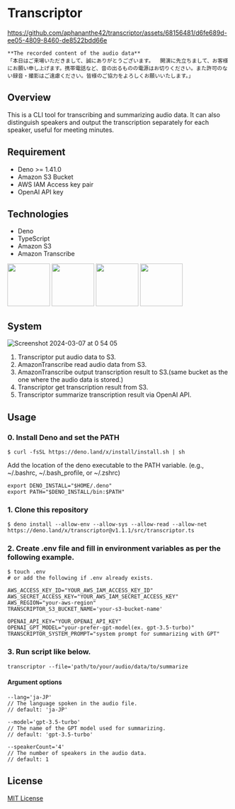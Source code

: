 # Transcriptor

https://github.com/aphananthe42/transcriptor/assets/68156481/d6fe689d-ee05-4809-8460-de8522bdd66e

```
**The recorded content of the audio data**
「本日はご来場いただきまして、誠にありがとうございます。  開演に先立ちまして、お客様にお願い申し上げます。携帯電話など、音の出るものの電源はお切りください。また許可のない録音・撮影はご遠慮ください。皆様のご協力をよろしくお願いいたします。」
```

## Overview

This is a CLI tool for transcribing and summarizing audio data. It can also
distinguish speakers and output the transcription separately for each speaker,
useful for meeting minutes.

## Requirement

- Deno >= 1.41.0
- Amazon S3 Bucket
- AWS IAM Access key pair
- OpenAI API key

## Technologies

- Deno
- TypeScript
- Amazon S3
- Amazon Transcribe

<img src="https://github.com/aphananthe42/transcriptor/assets/68156481/212ffafc-3a27-4641-ac92-d28855c1afc6" width="96px" height="96px">
<img src="https://github.com/aphananthe42/transcriptor/assets/68156481/a91bd08d-c87a-47f9-b236-2756c1d388d8" width="96px" height="96px">
<img src="https://github.com/aphananthe42/transcriptor/assets/68156481/a36dc6fa-dbcb-4065-932c-0f4aed9d21af" width="96px" height="96px">
<img src="https://github.com/aphananthe42/transcriptor/assets/68156481/0e8d1f4b-d7c5-47ec-9015-cb9ec65f028e" width="96px" height="96px">

## System

![Screenshot 2024-03-07 at 0 54 05](https://github.com/aphananthe42/transcriptor/assets/68156481/83d14a01-85ec-4218-a0a4-2ae0957bf755)

1. Transcriptor put audio data to S3.
2. AmazonTranscribe read audio data from S3.
3. AmazonTranscribe output transcription result to S3.(same bucket as the one
   where the audio data is stored.)
4. Transcriptor get transcription result from S3.
5. Transcriptor summarize transcription result via OpenAI API.

## Usage

### 0. Install Deno and set the PATH

```
$ curl -fsSL https://deno.land/x/install/install.sh | sh
```

Add the location of the deno executable to the PATH variable. (e.g., ~/.bashrc,
~/.bash_profile, or ~/.zshrc)

```
export DENO_INSTALL="$HOME/.deno"
export PATH="$DENO_INSTALL/bin:$PATH"
```

### 1. Clone this repository

```
$ deno install --allow-env --allow-sys --allow-read --allow-net https://deno.land/x/transcriptor@v1.1.1/src/transcriptor.ts
```

### 2. Create .env file and fill in environment variables as per the following example.

```
$ touch .env
# or add the following if .env already exists.
```

```
AWS_ACCESS_KEY_ID="YOUR_AWS_IAM_ACCESS_KEY_ID"
AWS_SECRET_ACCESS_KEY="YOUR_AWS_IAM_SECRET_ACCESS_KEY"
AWS_REGION="your-aws-region"
TRANSCRIPTOR_S3_BUCKET_NAME='your-s3-bucket-name'

OPENAI_API_KEY="YOUR_OPENAI_API_KEY"
OPENAI_GPT_MODEL="your-prefer-gpt-model(ex. gpt-3.5-turbo)"
TRANSCRIPTOR_SYSTEM_PROMPT="system prompt for summarizing with GPT"
```

### 3. Run script like below.

```
transcriptor --file='path/to/your/audio/data/to/summarize
```

#### Argument options

```
--lang='ja-JP'
// The language spoken in the audio file.
// default: 'ja-JP'

--model='gpt-3.5-turbo'
// The name of the GPT model used for summarizing.
// default: 'gpt-3.5-turbo'

--speakerCount='4'
// The number of speakers in the audio data.
// default: 1
```

## License

[MIT License](https://github.com/aphananthe42/transcriptor/tree/main?tab=MIT-1-ov-file#readme)
